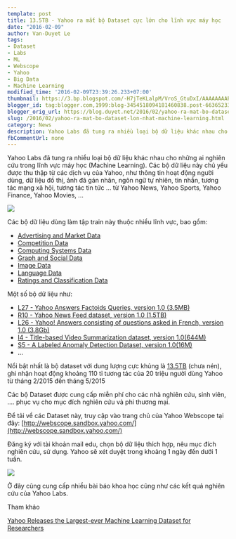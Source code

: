 ```yaml
---
template: post
title: 13.5TB - Yahoo ra mắt bộ Dataset cực lớn cho lĩnh vực máy học
date: "2016-02-09"
author: Van-Duyet Le
tags:
- Dataset
- Labs
- ML
- Webscope
- Yahoo
- Big Data
- Machine Learning
modified_time: '2016-02-09T23:39:26.233+07:00'
thumbnail: https://3.bp.blogspot.com/-H7jTeKLalpM/VroS_GtuDxI/AAAAAAAAPYg/2ziVowvFxR0/s1600/Screenshot%2Bfrom%2B2016-02-09%2B23-23-25.png
blogger_id: tag:blogger.com,1999:blog-3454518094181460838.post-6636523317122376945
blogger_orig_url: https://blog.duyet.net/2016/02/yahoo-ra-mat-bo-dataset-lon-nhat-machine-learning.html
slug: /2016/02/yahoo-ra-mat-bo-dataset-lon-nhat-machine-learning.html
category: News
description: Yahoo Labs đã tung ra nhiều loại bộ dữ liệu khác nhau cho những ai nghiên cứu trong lĩnh vực máy học (Machine Learning). Các bộ dữ liệu này chủ yếu được thu thập từ các dịch vụ của Yahoo, như thông tin hoạt động người dùng, dữ liệu đồ thị, ảnh đã gán nhãn, ngôn ngữ tự nhiên, tin nhắn, tương tác mạng xã hội, tương tác tin tức ... từ Yahoo News, Yahoo Sports, Yahoo Finance, Yahoo Movies, ...
fbCommentUrl: none
---
```


Yahoo Labs đã tung ra nhiều loại bộ dữ liệu khác nhau cho những ai nghiên cứu trong lĩnh vực máy học (Machine Learning). Các bộ dữ liệu này chủ yếu được thu thập từ các dịch vụ của Yahoo, như thông tin hoạt động người dùng, dữ liệu đồ thị, ảnh đã gán nhãn, ngôn ngữ tự nhiên, tin nhắn, tương tác mạng xã hội, tương tác tin tức ... từ Yahoo News, Yahoo Sports, Yahoo Finance, Yahoo Movies, ...

![](https://3.bp.blogspot.com/-H7jTeKLalpM/VroS_GtuDxI/AAAAAAAAPYg/2ziVowvFxR0/s1600/Screenshot%2Bfrom%2B2016-02-09%2B23-23-25.png)

Các bộ dữ liệu dùng làm tập train này thuộc nhiều lĩnh vực, bao gồm:

- [Advertising and Market Data](http://webscope.sandbox.yahoo.com/catalog.php?datatype=a)
- [Competition Data](http://webscope.sandbox.yahoo.com/catalog.php?datatype=c)
- [Computing Systems Data](http://webscope.sandbox.yahoo.com/catalog.php?datatype=s)
- [Graph and Social Data](http://webscope.sandbox.yahoo.com/catalog.php?datatype=g)
- [Image Data](http://webscope.sandbox.yahoo.com/catalog.php?datatype=i)
- [Language Data](http://webscope.sandbox.yahoo.com/catalog.php?datatype=l)
- [Ratings and Classification Data](http://webscope.sandbox.yahoo.com/catalog.php?datatype=r)

Một số bộ dữ liệu như: 

- [L27 - Yahoo Answers Factoids Queries, version 1.0 (3.5MB)](http://webscope.sandbox.yahoo.com/catalog.php?datatype=l&amp;did=76)
- [R10 - Yahoo News Feed dataset, version 1.0 (1.5TB)](http://webscope.sandbox.yahoo.com/catalog.php?datatype=r&amp;did=75)
- [L26 - Yahoo! Answers consisting of questions asked in French, version 1.0 (3.8Gb)](http://webscope.sandbox.yahoo.com/catalog.php?datatype=l&amp;did=74)
- [I4 - Title-based Video Summarization dataset, version 1.0(644M)](http://webscope.sandbox.yahoo.com/catalog.php?datatype=i&amp;did=72)
- [S5 - A Labeled Anomaly Detection Dataset, version 1.0(16M)](http://webscope.sandbox.yahoo.com/catalog.php?datatype=s&amp;did=70)
- ...

Nổi bật nhất là bộ dataset với dung lượng cực khủng là [13.5TB](http://webscope.sandbox.yahoo.com/catalog.php?datatype=r&amp;did=75) (chưa nén), ghi nhận hoạt động khoảng 110 tỉ tương tác của 20 triệu người dùng Yahoo từ tháng 2/2015 đến tháng 5/2015

Các bộ Dataset được cung cấp miễn phí cho các nhà nghiên cứu, sinh viên, .... phục vụ cho mục đích nghiên cứu và phi thương mại. 

Để tải về các Dataset này, truy cập vào trang chủ của Yahoo Webscope tại đây: [http://webscope.sandbox.yahoo.com/](http://webscope.sandbox.yahoo.com/)

Đăng ký với tài khoản mail edu, chọn bộ dữ liệu thích hợp, nêu mục đích nghiên cứu, sử dụng. Yahoo sẽ xét duyệt trong khoảng 1 ngày đến dưới 1 tuần.

[![](https://1.bp.blogspot.com/-4pgR9VBo6eU/VroTZxEhI5I/AAAAAAAAPYo/dIg0ZQ6Y9QU/s1600/screencapture-webscope-sandbox-yahoo-com-myrequests-php-1455034877875.png)](https://1.bp.blogspot.com/-4pgR9VBo6eU/VroTZxEhI5I/AAAAAAAAPYo/dIg0ZQ6Y9QU/s1600/screencapture-webscope-sandbox-yahoo-com-myrequests-php-1455034877875.png)

Ở đây cũng cung cấp nhiều bài báo khoa học cũng như các kết quả nghiên cứu của Yahoo Labs.

Tham khảo

[Yahoo Releases the Largest-ever Machine Learning Dataset for Researchers](http://yahoolabs.tumblr.com/post/137281912191/yahoo-releases-the-largest-ever-machine-learning)
